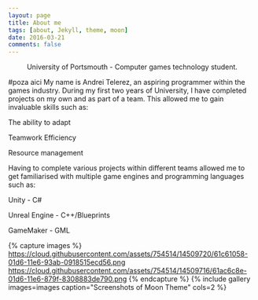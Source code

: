 ```yaml
---
layout: page
title: About me
tags: [about, Jekyll, theme, moon]
date: 2016-03-21
comments: false
---
```

    
<center>University of Portsmouth - Computer games technology student.</center>

#poza aici
My name is Andrei Telerez, an aspiring programmer within the games industry. During my first two years of University, I have completed projects on my own and as part of a team. This allowed me to gain invaluable skills such as:



The ability to adapt

Teamwork Efficiency

Resource management



Having to complete various projects within different teams allowed me to get familiarised with multiple game engines and programming languages such as:



Unity - C#

Unreal Engine - C++/Blueprints

GameMaker - GML

{% capture images %}
    https://cloud.githubusercontent.com/assets/754514/14509720/61c61058-01d6-11e6-93ab-0918515ecd56.png
    https://cloud.githubusercontent.com/assets/754514/14509716/61ac6c8e-01d6-11e6-879f-8308883de790.png
{% endcapture %}
{% include gallery images=images caption="Screenshots of Moon Theme" cols=2 %}
